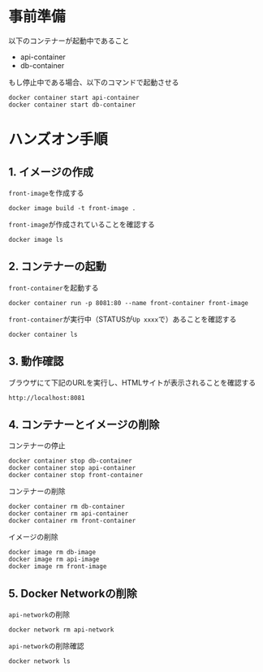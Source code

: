 # 事前準備
以下のコンテナーが起動中であること
- api-container
- db-container

もし停止中である場合、以下のコマンドで起動させる
```
docker container start api-container
docker container start db-container
```

# ハンズオン手順

## 1. イメージの作成
`front-image`を作成する
```
docker image build -t front-image .
```

`front-image`が作成されていることを確認する
```
docker image ls
```

## 2. コンテナーの起動
`front-container`を起動する
```
docker container run -p 8081:80 --name front-container front-image
```

`front-container`が実行中（STATUSが`Up xxxx`で）あることを確認する
```
docker container ls
```

## 3. 動作確認
ブラウザにて下記のURLを実行し、HTMLサイトが表示されることを確認する
```
http://localhost:8081
```

## 4. コンテナーとイメージの削除
コンテナーの停止
```
docker container stop db-container
docker container stop api-container
docker container stop front-container
```

コンテナーの削除
```
docker container rm db-container
docker container rm api-container
docker container rm front-container
```

イメージの削除
```
docker image rm db-image
docker image rm api-image
docker image rm front-image
```

## 5. Docker Networkの削除
`api-network`の削除
```
docker network rm api-network
```

`api-network`の削除確認
```
docker network ls
```